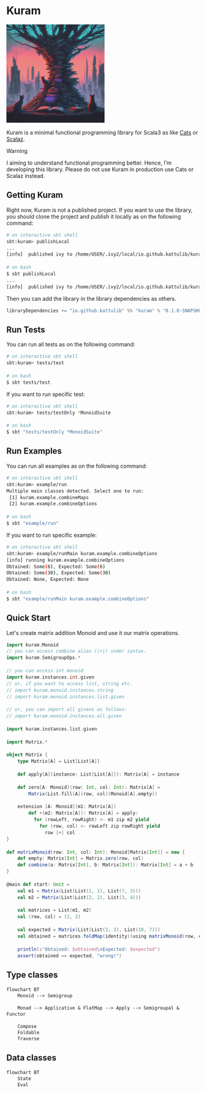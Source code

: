 # Kuram

<p>
    <img src="/docs/icon.jpeg" width="256" height="256" />
</p>

Kuram is a minimal functional programming library for Scala3
as like [Cats](https://github.com/typelevel/cats) or [Scalaz](https://github.com/scalaz/scalaz).

> [!WARNING]
> I aiming to understand functional programming better. Hence, I'm developing this library. 
Please do not use Kuram in production use Cats or Scalaz instead.

## Getting Kuram
Right now, Kuram is not a published project. If you want to use the library,
you should clone the project and publish it locally as on the following command:
```bash
# on interactive sbt shell
sbt:kuram> publishLocal
...
[info]  published ivy to /home/USER/.ivy2/local/io.github.kattulib/kuram_3/0.1.0-SNAPSHOT

# on bash
$ sbt publishLocal
...
[info]  published ivy to /home/USER/.ivy2/local/io.github.kattulib/kuram_3/0.1.0-SNAPSHOT
```

Then you can add the library in the library dependencies as others.
```scala
libraryDependencies += "io.github.kattulib" %% "kuram" % "0.1.0-SNAPSHOT"
```

## Run Tests
You can run all tests as on the following command:
```bash
# on interactive sbt shell
sbt:kuram> tests/test

# on bash
$ sbt tests/test
```

If you want to run specific test:
```bash
# on interactive sbt shell
sbt:kuram> tests/testOnly *MonoidSuite

# on bash
$ sbt "tests/testOnly *MonoidSuite"
```

## Run Examples
You can run all examples as on the following command:
```bash
# on interactive sbt shell
sbt:kuram> example/run
Multiple main classes detected. Select one to run:
 [1] kuram.example.combineMaps
 [2] kuram.example.combineOptions

# on bash
$ sbt "example/run"
```

If you want to run specific example:
```bash
# on interactive sbt shell
sbt:kuram> example/runMain kuram.example.combineOptions
[info] running kuram.example.combineOptions
Obtained: Some(6), Expected: Some(6)
Obtained: Some(30), Expected: Some(30)
Obtained: None, Expected: None

# on bash
$ sbt "example/runMain kuram.example.combineOptions"
```

## Quick Start
Let's create matrix addition Monoid and use it our matrix operations.

```scala
import kuram.Monoid
// you can access combine alias (|+|) under syntax.
import kuram.SemigroupOps.*

// you can access int monoid
import kuram.instances.int.given
// or, if you want to access list, string etc.
// import kuram.monoid.instances.string
// import kuram.monoid.instances.list.given

// or, you can import all givens as follows:
// import kuram.monoid.instances.all.given

import kuram.instances.list.given

import Matrix.*

object Matrix {
    type Matrix[A] = List[List[A]]
    
    def apply[A](instance: List[List[A]]): Matrix[A] = instance

    def zero[A: Monoid](row: Int, col: Int): Matrix[A] =
        Matrix(List.fill[A](row, col)(Monoid[A].empty))

    extension [A: Monoid](m1: Matrix[A])
        def +(m2: Matrix[A]): Matrix[A] = apply:
          for (rowLeft, rowRight) <- m1 zip m2 yield
            for (row, col) <- rowLeft zip rowRight yield
              row |+| col
}

def matrixMonoid(row: Int, col: Int): Monoid[Matrix[Int]] = new {
    def empty: Matrix[Int] = Matrix.zero(row, col)
    def combine(a: Matrix[Int], b: Matrix[Int]): Matrix[Int] = a + b
}

@main def start: Unit = 
    val m1 = Matrix(List(List(1, 1), List(7, 3)))
    val m2 = Matrix(List(List(2, 2), List(3, 4)))

    val matrices = List(m1, m2)
    val (row, col) = (2, 2)

    val expected = Matrix(List(List(3, 3), List(10, 7)))
    val obtained = matrices.foldMap(identity)(using matrixMonoid(row, col))

    println(s"Obtained: $obtained\nExpected: $expected")
    assert(obtained == expected, "wrong!")
```

## Type classes
```mermaid
flowchart BT
    Monoid --> Semigroup

    Monad --> Applicative & FlatMap --> Apply --> Semigroupal & Functor

    Compose
    Foldable
    Traverse
```

## Data classes
```mermaid
flowchart BT
    State
    Eval
```
